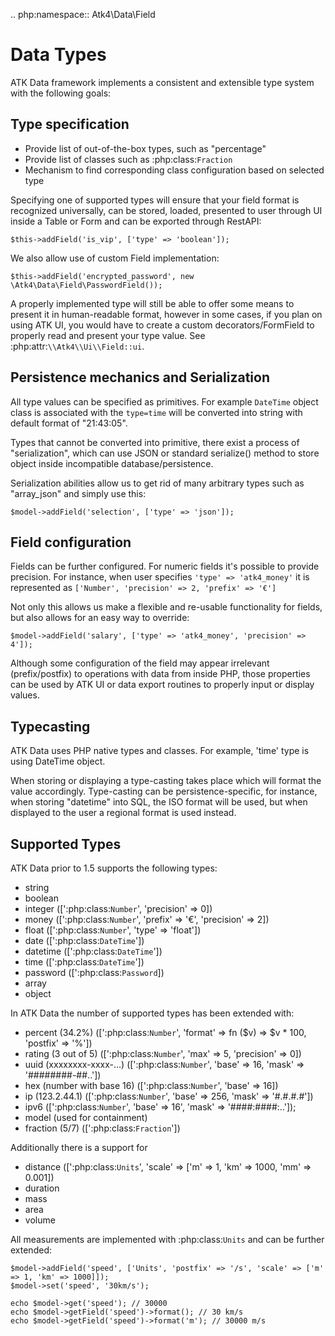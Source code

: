 .. php:namespace:: Atk4\Data\Field

# Data Types

ATK Data framework implements a consistent and extensible type system with the
following goals:

## Type specification

 - Provide list of out-of-the-box types, such as "percentage"
 - Provide list of classes such as :php:class:`Fraction`
 - Mechanism to find corresponding class configuration based on selected type

Specifying one of supported types will ensure that your field format is
recognized universally, can be stored, loaded, presented to user through UI
inside a Table or Form and can be exported through RestAPI:

```
$this->addField('is_vip', ['type' => 'boolean']);
```

We also allow use of custom Field implementation:

```
$this->addField('encrypted_password', new \Atk4\Data\Field\PasswordField());
```

A properly implemented type will still be able to offer some means to present
it in human-readable format, however in some cases, if you plan on using ATK UI,
you would have to create a custom decorators/FormField to properly read and
present your type value. See :php:attr:`\\Atk4\\Ui\\Field::ui`.

## Persistence mechanics and Serialization

All type values can be specified as primitives. For example `DateTime` object
class is associated with the `type=time` will be converted into string with
default format of "21:43:05".

Types that cannot be converted into primitive, there exist a process of "serialization",
which can use JSON or standard serialize() method to store object inside
incompatible database/persistence.

Serialization abilities allow us to get rid of many arbitrary types such as "array_json"
and simply use this:

```
$model->addField('selection', ['type' => 'json']);
```

## Field configuration

Fields can be further configured. For numeric fields it's possible to provide
precision. For instance, when user specifies `'type' => 'atk4_money'` it is represented
as `['Number', 'precision' => 2, 'prefix' => '€']`

Not only this allows us make a flexible and re-usable functionality for fields,
but also allows for an easy way to override:

```
$model->addField('salary', ['type' => 'atk4_money', 'precision' => 4']);
```

Although some configuration of the field may appear irrelevant (prefix/postfix)
to operations with data from inside PHP, those properties can be used by
ATK UI or data export routines to properly input or display values.

## Typecasting

ATK Data uses PHP native types and classes. For example, 'time' type is using
DateTime object.

When storing or displaying a type-casting takes place which will format the
value accordingly. Type-casting can be persistence-specific, for instance,
when storing "datetime" into SQL, the ISO format will be used, but when displayed
to the user a regional format is used instead.

## Supported Types

ATK Data prior to 1.5 supports the following types:

 - string
 - boolean
 - integer ([':php:class:`Number`', 'precision' => 0])
 - money ([':php:class:`Number`', 'prefix' => '€', 'precision' => 2])
 - float ([':php:class:`Number`', 'type' => 'float'])
 - date ([':php:class:`DateTime`'])
 - datetime ([':php:class:`DateTime`'])
 - time ([':php:class:`DateTime`'])
 - password ([':php:class:`Password`])
 - array
 - object

In ATK Data the number of supported types has been extended with:

 - percent (34.2%) ([':php:class:`Number`', 'format' => fn ($v) => $v * 100, 'postfix' => '%'])
 - rating (3 out of 5) ([':php:class:`Number`', 'max' => 5, 'precision' => 0])
 - uuid (xxxxxxxx-xxxx-...) ([':php:class:`Number`', 'base' => 16, 'mask' => '########-##..'])
 - hex (number with base 16) ([':php:class:`Number`', 'base' => 16])
 - ip (123.2.44.1) ([':php:class:`Number`', 'base' => 256, 'mask' => '#.#.#.#'])
 - ipv6 ([':php:class:`Number`', 'base' => 16', 'mask' => '####:####:..']);
 - model (used for containment)
 - fraction (5/7) ([':php:class:`Fraction`'])

Additionally there is a support for

 - distance ([':php:class:`Units`', 'scale' => ['m' => 1, 'km' => 1000, 'mm' => 0.001])
 - duration
 - mass
 - area
 - volume

All measurements are implemented with :php:class:`Units` and can be further extended:

```
$model->addField('speed', ['Units', 'postfix' => '/s', 'scale' => ['m' => 1, 'km' => 1000]]);
$model->set('speed', '30km/s');

echo $model->get('speed'); // 30000
echo $model->getField('speed')->format(); // 30 km/s
echo $model->getField('speed')->format('m'); // 30000 m/s
```


